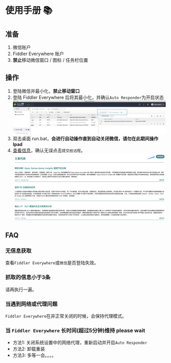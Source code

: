 # 使用手册 📚

## 准备
1. 微信账户
2. Fiddler Everywhere 账户
3. **禁止**移动微信窗口 / 图标 / 任务栏位置

## 操作
1. 登陆微信并最小化，**禁止移动窗口**
2. 登陆 Fiddler Everywhere 后将其最小化，并确认`Auto Responder`为开启状态
    ![Auto Responder](./image/AutoResponder.jpg)
3. 双击桌面 run.bat，**会进行自动操作直到自动关闭微信，请勿在此期间操作Ipad**
4. [查看信息](http://emerge.ltd:10011/)，确认无误点击`提交给远程`。
    ![List](./image/list.jpg)

## FAQ

### 无信息获取
查看`Fiddler Everywhere`或`微信`是否登陆失效。

### 抓取的信息小于3条
请再执行一遍。

### 当遇到网络或代理问题
`Fiddler Everywhere`在非正常关闭的时候，会保持代理模式。

### 当 `Fiddler Everywhere` 长时间(超过5分钟)维持 please wait
* 方法1: 关闭系统设置中的网络代理，重新启动并开启`Auto Responder`
* 方法2: 卸载重装
* 方法3: 多等一会。。。。
